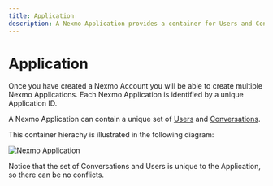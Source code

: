 ```yaml
---
title: Application
description: A Nexmo Application provides a container for Users and Conversations.
---
```


# Application

Once you have created a Nexmo Account you will be able to create multiple Nexmo Applications. Each Nexmo Application is identified by a unique Application ID.

A Nexmo Application can contain a unique set of [Users](/conversation/concepts/user) and [Conversations](/conversation/concepts/conversation).

This container hierachy is illustrated in the following diagram:

![Nexmo Application](/assets/images/conversation-api/conversation-application.png)

Notice that the set of Conversations and Users is unique to the Application, so there can be no conflicts.
